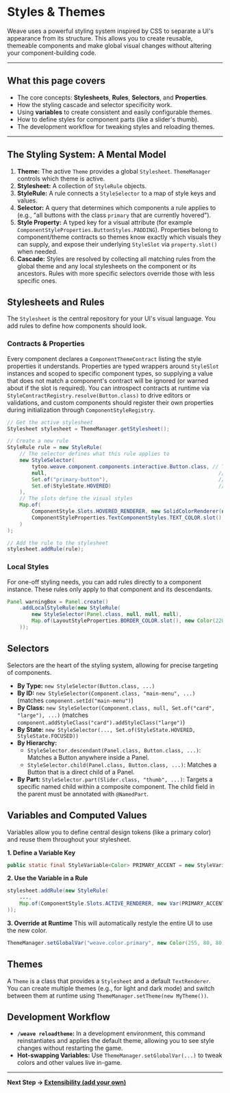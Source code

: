 # Styles & Themes

Weave uses a powerful styling system inspired by CSS to separate a UI's appearance from its structure. This allows you to create reusable, themeable components and make global visual changes without altering your component-building code.

---

## What this page covers

- The core concepts: **Stylesheets**, **Rules**, **Selectors**, and **Properties**.
- How the styling cascade and selector specificity work.
- Using **variables** to create consistent and easily configurable themes.
- How to define styles for component parts (like a slider's thumb).
- The development workflow for tweaking styles and reloading themes.

---

## The Styling System: A Mental Model

1.  **Theme:** The active `Theme` provides a global `Stylesheet`. `ThemeManager` controls which theme is active.
2.  **Stylesheet:** A collection of `StyleRule` objects.
3.  **StyleRule:** A rule connects a `StyleSelector` to a map of style keys and values.
4.  **Selector:** A query that determines which components a rule applies to (e.g., "all buttons with the class `primary` that are currently hovered").
5.  **Style Property:** A typed key for a visual attribute (for example `ComponentStyleProperties.ButtonStyles.PADDING`). Properties belong to component/theme contracts so themes know exactly which visuals they can supply, and expose their underlying `StyleSlot` via `property.slot()` when needed.
6.  **Cascade:** Styles are resolved by collecting all matching rules from the global theme and any local stylesheets on the component or its ancestors. Rules with more specific selectors override those with less specific ones.

## Stylesheets and Rules

The `Stylesheet` is the central repository for your UI's visual language. You add rules to define how components should look.

### Contracts & Properties

Every component declares a `ComponentThemeContract` listing the style properties it understands. Properties are typed wrappers around `StyleSlot` instances and
scoped to specific component types, so supplying a value that does not match a component's contract will be ignored (or
warned about if the slot is required). You can introspect contracts at runtime via `StyleContractRegistry.resolve(Button.class)`
to drive editors or validations, and custom components should register their own properties during initialization through `ComponentStyleRegistry`.

```java
// Get the active stylesheet
Stylesheet stylesheet = ThemeManager.getStylesheet();

// Create a new rule
StyleRule rule = new StyleRule(
    // The selector defines what this rule applies to
    new StyleSelector(
        tytoo.weave.component.components.interactive.Button.class, // Target all Button components
        null,                                                        // No ID requirement
        Set.of("primary-button"),                                    // Must have the "primary-button" class
        Set.of(StyleState.HOVERED)                                   // Must be in the HOVERED state
    ),
    // The slots define the visual styles
    Map.of(
        ComponentStyle.Slots.HOVERED_RENDERER, new SolidColorRenderer(new Color(100, 150, 255)),
        ComponentStyleProperties.TextComponentStyles.TEXT_COLOR.slot(), Color.WHITE
    )
);

// Add the rule to the stylesheet
stylesheet.addRule(rule);
```

### Local Styles

For one-off styling needs, you can add rules directly to a component instance. These rules only apply to that component and its descendants.

```java
Panel warningBox = Panel.create()
    .addLocalStyleRule(new StyleRule(
        new StyleSelector(Panel.class, null, null, null),
        Map.of(LayoutStyleProperties.BORDER_COLOR.slot(), new Color(220, 50, 50))
    ));
```

## Selectors

Selectors are the heart of the styling system, allowing for precise targeting of components.

- **By Type:** `new StyleSelector(Button.class, ...)`
- **By ID:** `new StyleSelector(Component.class, "main-menu", ...)` (matches `component.setId("main-menu")`)
- **By Class:** `new StyleSelector(Component.class, null, Set.of("card", "large"), ...)` (matches `component.addStyleClass("card").addStyleClass("large")`)
- **By State:** `new StyleSelector(..., Set.of(StyleState.HOVERED, StyleState.FOCUSED))`
- **By Hierarchy:**
    - `StyleSelector.descendant(Panel.class, Button.class, ...)`: Matches a Button anywhere inside a Panel.
    - `StyleSelector.child(Panel.class, Button.class, ...)`: Matches a Button that is a direct child of a Panel.
- **By Part:** `StyleSelector.part(Slider.class, "thumb", ...)`: Targets a specific named child within a composite component. The child field in the parent must be annotated with `@NamedPart`.

## Variables and Computed Values

Variables allow you to define central design tokens (like a primary color) and reuse them throughout your stylesheet.

**1. Define a Variable Key**
```java
public static final StyleVariable<Color> PRIMARY_ACCENT = new StyleVariable<>("weave.color.primary", new Color(40, 160, 220));
```

**2. Use the Variable in a Rule**
```java
stylesheet.addRule(new StyleRule(
    ...,
    Map.of(ComponentStyle.Slots.ACTIVE_RENDERER, new Var(PRIMARY_ACCENT))
));
```

**3. Override at Runtime**
This will automatically restyle the entire UI to use the new color.
```java
ThemeManager.setGlobalVar("weave.color.primary", new Color(255, 80, 80));
```

## Themes

A `Theme` is a class that provides a `Stylesheet` and a default `TextRenderer`. You can create multiple themes (e.g., for light and dark mode) and switch between them at runtime using `ThemeManager.setTheme(new MyTheme())`.

## Development Workflow

- **`/weave reloadtheme`:** In a development environment, this command reinstantiates and applies the default theme, allowing you to see style changes without restarting the game.
- **Hot-swapping Variables:** Use `ThemeManager.setGlobalVar(...)` to tweak colors and other values live in-game.

---

**Next Step → [Extensibility (add your own)](extensibility.md)**
